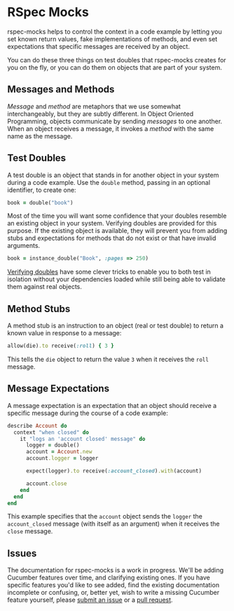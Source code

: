 # RSpec Mocks

rspec-mocks helps to control the context in a code example by letting you set known return
values, fake implementations of methods, and even set expectations that specific messages
are received by an object.

You can do these three things on test doubles that rspec-mocks creates for you on the fly, or
you can do them on objects that are part of your system.

## Messages and Methods

_Message_ and _method_ are metaphors that we use somewhat interchangeably, but they are
subtly different.  In Object Oriented Programming, objects communicate by sending
_messages_ to one another. When an object receives a message, it invokes a _method_ with the
same name as the message.

## Test Doubles

A test double is an object that stands in for another object in your system during a code
example. Use the `double` method, passing in an optional identifier, to create one:

```ruby
book = double("book")
```

Most of the time you will want some confidence that your doubles resemble an existing
object in your system. Verifying doubles are provided for this purpose. If the existing object
is available, they will prevent you from adding stubs and expectations for methods that do
not exist or that have invalid arguments.

```ruby
book = instance_double("Book", :pages => 250)
```

[Verifying doubles](./rspec-mocks/verifying-doubles) have some clever tricks to enable you to both test in isolation without your
dependencies loaded while still being able to validate them against real objects.

## Method Stubs

A method stub is an instruction to an object (real or test double) to return a
known value in response to a message:

```ruby
allow(die).to receive(:roll) { 3 }
```

This tells the `die` object to return the value `3` when it receives the `roll` message.

## Message Expectations

A message expectation is an expectation that an object should receive a specific message
during the course of a code example:

```ruby
describe Account do
  context "when closed" do
    it "logs an 'account closed' message" do
      logger = double()
      account = Account.new
      account.logger = logger

      expect(logger).to receive(:account_closed).with(account)

      account.close
    end
  end
end
```

This example specifies that the `account` object sends the `logger` the `account_closed`
message (with itself as an argument) when it receives the `close` message.

## Issues

The documentation for rspec-mocks is a work in progress. We'll be adding Cucumber
features over time, and clarifying existing ones. If you have specific features you'd like to see
added, find the existing documentation incomplete or confusing, or, better yet, wish to write
a missing Cucumber feature yourself, please [submit an issue](http://github.com/rspec/rspec/issues) or a [pull request](http://github.com/rspec/rspec).
